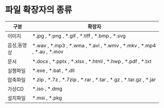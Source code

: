 # 파일 확장자의 종류
|구분 |확장자|
|---|---|
|이미지 |*.jpg , *.png , *.gif , *.tiff , *.bmp , *.svg|
|음성,동영상| *.wav , *.mp3 , *.wma , *.avi , *.wmv , *.mkv , *.mp4 , *.au , *.mov|
|문서 |*.docx , *.pptx , *.xlsx , *.html , *.hwp , *.pdf , *.txt|
|실행파일 |*.exe , *.bat , *.dll|
|압축파일| *.zip , *.7z , *.7zip , *.rar , *.tar , *.gz , *.tar.gz , *.jar|
|가상CD |*.iso , *.dmg|
|설치파일| *.msi , *.pkg|